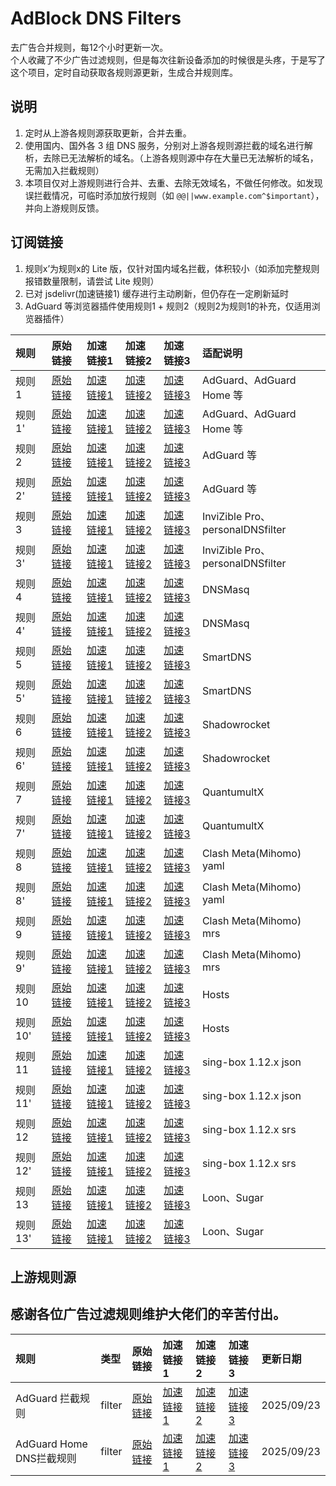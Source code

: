# AdBlock DNS Filters
去广告合并规则，每12个小时更新一次。  
个人收藏了不少广告过滤规则，但是每次往新设备添加的时候很是头疼，于是写了这个项目，定时自动获取各规则源更新，生成合并规则库。

## 说明
1. 定时从上游各规则源获取更新，合并去重。
2. 使用国内、国外各 3 组 DNS 服务，分别对上游各规则源拦截的域名进行解析，去除已无法解析的域名。（上游各规则源中存在大量已无法解析的域名，无需加入拦截规则）
3. 本项目仅对上游规则进行合并、去重、去除无效域名，不做任何修改。如发现误拦截情况，可临时添加放行规则（如 `@@||www.example.com^$important`），并向上游规则反馈。

## 订阅链接
1. 规则x’为规则x的 Lite 版，仅针对国内域名拦截，体积较小（如添加完整规则报错数量限制，请尝试 Lite 规则）
2. 已对 jsdelivr(加速链接1) 缓存进行主动刷新，但仍存在一定刷新延时
3. AdGuard 等浏览器插件使用规则1 + 规则2（规则2为规则1的补充，仅适用浏览器插件）

| 规则 | 原始链接 | 加速链接1 | 加速链接2 | 加速链接3 | 适配说明 |
|:-|:-|:-|:-|:-|:-|
| 规则1 | [原始链接](https://raw.githubusercontent.com/QSDR2s1d/AdRules/main/rules/adblockdns.txt) | [加速链接1](https://gcore.jsdelivr.net/gh/QSDR2s1d/AdRules@main/rules/adblockdns.txt) | [加速链接2](https://github.boki.moe/https://raw.githubusercontent.com/QSDR2s1d/AdRules/main/rules/adblockdns.txt) | [加速链接3](https://ghfast.top/https://raw.githubusercontent.com/QSDR2s1d/AdRules/main/rules/adblockdns.txt) | AdGuard、AdGuard Home 等 |
| 规则1' | [原始链接](https://raw.githubusercontent.com/QSDR2s1d/AdRules/main/rules/adblockdnslite.txt) | [加速链接1](https://gcore.jsdelivr.net/gh/QSDR2s1d/AdRules@main/rules/adblockdnslite.txt) | [加速链接2](https://github.boki.moe/https://raw.githubusercontent.com/QSDR2s1d/AdRules/main/rules/adblockdnslite.txt) | [加速链接3](https://ghfast.top/https://raw.githubusercontent.com/QSDR2s1d/AdRules/main/rules/adblockdnslite.txt) | AdGuard、AdGuard Home 等 |
| 规则2 | [原始链接](https://raw.githubusercontent.com/QSDR2s1d/AdRules/main/rules/adblockfilters.txt) | [加速链接1](https://gcore.jsdelivr.net/gh/QSDR2s1d/AdRules@main/rules/adblockfilters.txt) | [加速链接2](https://github.boki.moe/https://raw.githubusercontent.com/QSDR2s1d/AdRules/main/rules/adblockfilters.txt) | [加速链接3](https://ghfast.top/https://raw.githubusercontent.com/QSDR2s1d/AdRules/main/rules/adblockfilters.txt) | AdGuard 等 |
| 规则2' | [原始链接](https://raw.githubusercontent.com/QSDR2s1d/AdRules/main/rules/adblockfilterslite.txt) | [加速链接1](https://gcore.jsdelivr.net/gh/QSDR2s1d/AdRules@main/rules/adblockfilterslite.txt) | [加速链接2](https://github.boki.moe/https://raw.githubusercontent.com/QSDR2s1d/AdRules/main/rules/adblockfilterslite.txt) | [加速链接3](https://ghfast.top/https://raw.githubusercontent.com/QSDR2s1d/AdRules/main/rules/adblockfilterslite.txt) | AdGuard 等 |
| 规则3 | [原始链接](https://raw.githubusercontent.com/QSDR2s1d/AdRules/main/rules/adblockdomain.txt) | [加速链接1](https://gcore.jsdelivr.net/gh/QSDR2s1d/AdRules@main/rules/adblockdomain.txt) | [加速链接2](https://github.boki.moe/https://raw.githubusercontent.com/QSDR2s1d/AdRules/main/rules/adblockdomain.txt) | [加速链接3](https://ghfast.top/https://raw.githubusercontent.com/QSDR2s1d/AdRules/main/rules/adblockdomain.txt) | InviZible Pro、personalDNSfilter |
| 规则3' | [原始链接](https://raw.githubusercontent.com/QSDR2s1d/AdRules/main/rules/adblockdomainlite.txt) | [加速链接1](https://gcore.jsdelivr.net/gh/QSDR2s1d/AdRules@main/rules/adblockdomainlite.txt) | [加速链接2](https://github.boki.moe/https://raw.githubusercontent.com/QSDR2s1d/AdRules/main/rules/adblockdomainlite.txt) | [加速链接3](https://ghfast.top/https://raw.githubusercontent.com/QSDR2s1d/AdRules/main/rules/adblockdomainlite.txt) | InviZible Pro、personalDNSfilter |
| 规则4 | [原始链接](https://raw.githubusercontent.com/QSDR2s1d/AdRules/main/rules/adblockdnsmasq.txt) | [加速链接1](https://gcore.jsdelivr.net/gh/QSDR2s1d/AdRules@main/rules/adblockdnsmasq.txt) | [加速链接2](https://github.boki.moe/https://raw.githubusercontent.com/QSDR2s1d/AdRules/main/rules/adblockdnsmasq.txt) | [加速链接3](https://ghfast.top/https://raw.githubusercontent.com/QSDR2s1d/AdRules/main/rules/adblockdnsmasq.txt) | DNSMasq |
| 规则4' | [原始链接](https://raw.githubusercontent.com/QSDR2s1d/AdRules/main/rules/adblockdnsmasqlite.txt) | [加速链接1](https://gcore.jsdelivr.net/gh/QSDR2s1d/AdRules@main/rules/adblockdnsmasqlite.txt) | [加速链接2](https://github.boki.moe/https://raw.githubusercontent.com/QSDR2s1d/AdRules/main/rules/adblockdnsmasqlite.txt) | [加速链接3](https://ghfast.top/https://raw.githubusercontent.com/QSDR2s1d/AdRules/main/rules/adblockdnsmasqlite.txt) | DNSMasq |
| 规则5 | [原始链接](https://raw.githubusercontent.com/QSDR2s1d/AdRules/main/rules/adblocksmartdns.conf) | [加速链接1](https://gcore.jsdelivr.net/gh/QSDR2s1d/AdRules@main/rules/adblocksmartdns.conf) | [加速链接2](https://github.boki.moe/https://raw.githubusercontent.com/QSDR2s1d/AdRules/main/rules/adblocksmartdns.conf) | [加速链接3](https://ghfast.top/https://raw.githubusercontent.com/QSDR2s1d/AdRules/main/rules/adblocksmartdns.conf) | SmartDNS |
| 规则5' | [原始链接](https://raw.githubusercontent.com/QSDR2s1d/AdRules/main/rules/adblocksmartdnslite.conf) | [加速链接1](https://gcore.jsdelivr.net/gh/QSDR2s1d/AdRules@main/rules/adblocksmartdnslite.conf) | [加速链接2](https://github.boki.moe/https://raw.githubusercontent.com/QSDR2s1d/AdRules/main/rules/adblocksmartdnslite.conf) | [加速链接3](https://ghfast.top/https://raw.githubusercontent.com/QSDR2s1d/AdRules/main/rules/adblocksmartdnslite.conf) | SmartDNS |
| 规则6 | [原始链接](https://raw.githubusercontent.com/QSDR2s1d/AdRules/main/rules/adblockclash.list) | [加速链接1](https://gcore.jsdelivr.net/gh/QSDR2s1d/AdRules@main/rules/adblockclash.list) | [加速链接2](https://github.boki.moe/https://raw.githubusercontent.com/QSDR2s1d/AdRules/main/rules/adblockclash.list) | [加速链接3](https://ghfast.top/https://raw.githubusercontent.com/QSDR2s1d/AdRules/main/rules/adblockclash.list) | Shadowrocket |
| 规则6' | [原始链接](https://raw.githubusercontent.com/QSDR2s1d/AdRules/main/rules/adblockclashlite.list) | [加速链接1](https://gcore.jsdelivr.net/gh/QSDR2s1d/AdRules@main/rules/adblockclashlite.list) | [加速链接2](https://github.boki.moe/https://raw.githubusercontent.com/QSDR2s1d/AdRules/main/rules/adblockclashlite.list) | [加速链接3](https://ghfast.top/https://raw.githubusercontent.com/QSDR2s1d/AdRules/main/rules/adblockclashlite.list) | Shadowrocket |
| 规则7 | [原始链接](https://raw.githubusercontent.com/QSDR2s1d/AdRules/main/rules/adblockqx.conf) | [加速链接1](https://gcore.jsdelivr.net/gh/QSDR2s1d/AdRules@main/rules/adblockqx.conf) | [加速链接2](https://github.boki.moe/https://raw.githubusercontent.com/QSDR2s1d/AdRules/main/rules/adblockqx.conf) | [加速链接3](https://ghfast.top/https://raw.githubusercontent.com/QSDR2s1d/AdRules/main/rules/adblockqx.conf) | QuantumultX |
| 规则7' | [原始链接](https://raw.githubusercontent.com/QSDR2s1d/AdRules/main/rules/adblockqxlite.conf) | [加速链接1](https://gcore.jsdelivr.net/gh/QSDR2s1d/AdRules@main/rules/adblockqxlite.conf) | [加速链接2](https://github.boki.moe/https://raw.githubusercontent.com/QSDR2s1d/AdRules/main/rules/adblockqxlite.conf) | [加速链接3](https://ghfast.top/https://raw.githubusercontent.com/QSDR2s1d/AdRules/main/rules/adblockqxlite.conf) | QuantumultX |
| 规则8 | [原始链接](https://raw.githubusercontent.com/QSDR2s1d/AdRules/main/rules/adblockmihomo.yaml) | [加速链接1](https://gcore.jsdelivr.net/gh/QSDR2s1d/AdRules@main/rules/adblockmihomo.yaml) | [加速链接2](https://github.boki.moe/https://raw.githubusercontent.com/QSDR2s1d/AdRules/main/rules/adblockmihomo.yaml) | [加速链接3](https://ghfast.top/https://raw.githubusercontent.com/QSDR2s1d/AdRules/main/rules/adblockmihomo.yaml) | Clash Meta(Mihomo) yaml |
| 规则8' | [原始链接](https://raw.githubusercontent.com/QSDR2s1d/AdRules/main/rules/adblockmihomolite.yaml) | [加速链接1](https://gcore.jsdelivr.net/gh/QSDR2s1d/AdRules@main/rules/adblockmihomolite.yaml) | [加速链接2](https://github.boki.moe/https://raw.githubusercontent.com/QSDR2s1d/AdRules/main/rules/adblockmihomolite.yaml) | [加速链接3](https://ghfast.top/https://raw.githubusercontent.com/QSDR2s1d/AdRules/main/rules/adblockmihomolite.yaml) | Clash Meta(Mihomo) yaml |
| 规则9 | [原始链接](https://raw.githubusercontent.com/QSDR2s1d/AdRules/main/rules/adblockmihomo.mrs) | [加速链接1](https://gcore.jsdelivr.net/gh/QSDR2s1d/AdRules@main/rules/adblockmihomo.mrs) | [加速链接2](https://github.boki.moe/https://raw.githubusercontent.com/QSDR2s1d/AdRules/main/rules/adblockmihomo.mrs) | [加速链接3](https://ghfast.top/https://raw.githubusercontent.com/QSDR2s1d/AdRules/main/rules/adblockmihomo.mrs) | Clash Meta(Mihomo) mrs |
| 规则9' | [原始链接](https://raw.githubusercontent.com/QSDR2s1d/AdRules/main/rules/adblockmihomolite.mrs) | [加速链接1](https://gcore.jsdelivr.net/gh/QSDR2s1d/AdRules@main/rules/adblockmihomolite.mrs) | [加速链接2](https://github.boki.moe/https://raw.githubusercontent.com/QSDR2s1d/AdRules/main/rules/adblockmihomolite.mrs) | [加速链接3](https://ghfast.top/https://raw.githubusercontent.com/QSDR2s1d/AdRules/main/rules/adblockmihomolite.mrs) | Clash Meta(Mihomo) mrs |
| 规则10 | [原始链接](https://raw.githubusercontent.com/QSDR2s1d/AdRules/main/rules/adblockhosts.txt) | [加速链接1](https://gcore.jsdelivr.net/gh/QSDR2s1d/AdRules@main/rules/adblockhosts.txt) | [加速链接2](https://github.boki.moe/https://raw.githubusercontent.com/QSDR2s1d/AdRules/main/rules/adblockhosts.txt) | [加速链接3](https://ghfast.top/https://raw.githubusercontent.com/QSDR2s1d/AdRules/main/rules/adblockhosts.txt) | Hosts |
| 规则10' | [原始链接](https://raw.githubusercontent.com/QSDR2s1d/AdRules/main/rules/adblockhostslite.txt) | [加速链接1](https://gcore.jsdelivr.net/gh/QSDR2s1d/AdRules@main/rules/adblockhostslite.txt) | [加速链接2](https://github.boki.moe/https://raw.githubusercontent.com/QSDR2s1d/AdRules/main/rules/adblockhostslite.txt) | [加速链接3](https://ghfast.top/https://raw.githubusercontent.com/QSDR2s1d/AdRules/main/rules/adblockhostslite.txt) | Hosts |
| 规则11 | [原始链接](https://raw.githubusercontent.com/QSDR2s1d/AdRules/main/rules/adblocksingbox.json) | [加速链接1](https://gcore.jsdelivr.net/gh/QSDR2s1d/AdRules@main/rules/adblocksingbox.json) | [加速链接2](https://github.boki.moe/https://raw.githubusercontent.com/QSDR2s1d/AdRules/main/rules/adblocksingbox.json) | [加速链接3](https://ghfast.top/https://raw.githubusercontent.com/QSDR2s1d/AdRules/main/rules/adblocksingbox.json) | sing-box 1.12.x json |
| 规则11' | [原始链接](https://raw.githubusercontent.com/QSDR2s1d/AdRules/main/rules/adblocksingboxlite.json) | [加速链接1](https://gcore.jsdelivr.net/gh/QSDR2s1d/AdRules@main/rules/adblocksingboxlite.json) | [加速链接2](https://github.boki.moe/https://raw.githubusercontent.com/QSDR2s1d/AdRules/main/rules/adblocksingboxlite.json) | [加速链接3](https://ghfast.top/https://raw.githubusercontent.com/QSDR2s1d/AdRules/main/rules/adblocksingboxlite.json) | sing-box 1.12.x json |
| 规则12 | [原始链接](https://raw.githubusercontent.com/QSDR2s1d/AdRules/main/rules/adblocksingbox.srs) | [加速链接1](https://gcore.jsdelivr.net/gh/QSDR2s1d/AdRules@main/rules/adblocksingbox.srs) | [加速链接2](https://github.boki.moe/https://raw.githubusercontent.com/QSDR2s1d/AdRules/main/rules/adblocksingbox.srs) | [加速链接3](https://ghfast.top/https://raw.githubusercontent.com/QSDR2s1d/AdRules/main/rules/adblocksingbox.srs) | sing-box 1.12.x srs |
| 规则12' | [原始链接](https://raw.githubusercontent.com/QSDR2s1d/AdRules/main/rules/adblocksingboxlite.srs) | [加速链接1](https://gcore.jsdelivr.net/gh/QSDR2s1d/AdRules@main/rules/adblocksingboxlite.srs) | [加速链接2](https://github.boki.moe/https://raw.githubusercontent.com/QSDR2s1d/AdRules/main/rules/adblocksingboxlite.srs) | [加速链接3](https://ghfast.top/https://raw.githubusercontent.com/QSDR2s1d/AdRules/main/rules/adblocksingboxlite.srs) | sing-box 1.12.x srs |
| 规则13 | [原始链接](https://raw.githubusercontent.com/QSDR2s1d/AdRules/main/rules/adblockloon.list) | [加速链接1](https://gcore.jsdelivr.net/gh/QSDR2s1d/AdRules@main/rules/adblockloon.list) | [加速链接2](https://github.boki.moe/https://raw.githubusercontent.com/QSDR2s1d/AdRules/main/rules/adblockloon.list) | [加速链接3](https://ghfast.top/https://raw.githubusercontent.com/QSDR2s1d/AdRules/main/rules/adblockloon.list) | Loon、Sugar |
| 规则13' | [原始链接](https://raw.githubusercontent.com/QSDR2s1d/AdRules/main/rules/adblockloonlite.list) | [加速链接1](https://gcore.jsdelivr.net/gh/QSDR2s1d/AdRules@main/rules/adblockloonlite.list) | [加速链接2](https://github.boki.moe/https://raw.githubusercontent.com/QSDR2s1d/AdRules/main/rules/adblockloonlite.list) | [加速链接3](https://ghfast.top/https://raw.githubusercontent.com/QSDR2s1d/AdRules/main/rules/adblockloonlite.list) | Loon、Sugar |

## 上游规则源
## 感谢各位广告过滤规则维护大佬们的辛苦付出。

| 规则 | 类型 | 原始链接 | 加速链接1 | 加速链接2 | 加速链接3 | 更新日期 |
|:-|:-|:-|:-|:-|:-|:-|
| AdGuard 拦截规则 | filter | [原始链接](https://raw.githubusercontent.com/QSDR2s1d/Ad_Rules/master/data/rules/adblock.txt) | [加速链接1](https://gcore.jsdelivr.net/gh/QSDR2s1d/AdRules@main/rules/AdGuard_拦截规则.txt) | [加速链接2](https://github.boki.moe/https://raw.githubusercontent.com/QSDR2s1d/AdRules/main/rules/AdGuard_拦截规则.txt) | [加速链接3](https://ghfast.top/https://raw.githubusercontent.com/QSDR2s1d/AdRules/main/rules/AdGuard_拦截规则.txt) | 2025/09/23 |
| AdGuard Home DNS拦截规则 | filter | [原始链接](https://raw.githubusercontent.com/QSDR2s1d/Ad_Rules/master/data/rules/dns.txt) | [加速链接1](https://gcore.jsdelivr.net/gh/QSDR2s1d/AdRules@main/rules/AdGuard_Home_DNS拦截规则.txt) | [加速链接2](https://github.boki.moe/https://raw.githubusercontent.com/QSDR2s1d/AdRules/main/rules/AdGuard_Home_DNS拦截规则.txt) | [加速链接3](https://ghfast.top/https://raw.githubusercontent.com/QSDR2s1d/AdRules/main/rules/AdGuard_Home_DNS拦截规则.txt) | 2025/09/23 |
